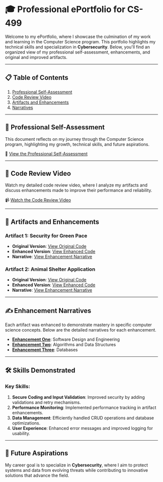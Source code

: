 # 🎓 Professional ePortfolio for CS-499

Welcome to my ePortfolio, where I showcase the culmination of my work and learning in the Computer Science program. This portfolio highlights my technical skills and specialization in **Cybersecurity**. Below, you'll find an organized view of my professional self-assessment, enhancements, and original and improved artifacts.

---

## 📋 **Table of Contents**
1. [Professional Self-Assessment](https://kenyhacta4.github.io/Kenyhacta4.github.io/01_Professional_Self-Assessment.md)
2. [Code Review Video](https://youtu.be/4-ntv1X1UQ0)
3. [Artifacts and Enhancements](#artifacts-and-enhancements)
4. [Narratives](#enhancement-narratives)

---

## 📝 **Professional Self-Assessment**

This document reflects on my journey through the Computer Science program, highlighting my growth, technical skills, and future aspirations.

📄 [View the Professional Self-Assessment](https://kenyhacta4.github.io/Kenyhacta4.github.io/01_Professional_Self-Assessment.md)

---

## 🎥 **Code Review Video**

Watch my detailed code review video, where I analyze my artifacts and discuss enhancements made to improve their performance and reliability.

📹 [Watch the Code Review Video](https://youtu.be/4-ntv1X1UQ0)

---

## 📂 **Artifacts and Enhancements**

### **Artifact 1: Security for Green Pace**
- **Original Version**: [View Original Code](artifact1/original/)
- **Enhanced Version**: [View Enhanced Code](artifact1/enhanced/)
- **Narrative**: [View Enhancement Narrative](artifact1/narrative.md)

### **Artifact 2: Animal Shelter Application**
- **Original Version**: [View Original Code](artifact2/original/)
- **Enhanced Version**: [View Enhanced Code](artifact2/enhanced/)
- **Narrative**: [View Enhancement Narrative](artifact2/narrative.md)

---

## ✍️ **Enhancement Narratives**

Each artifact was enhanced to demonstrate mastery in specific computer science concepts. Below are the detailed narratives for each enhancement.

- **[Enhancement One](Enhancement-One.md)**: Software Design and Engineering
- **[Enhancement Two](Enhancement-Two.md)**: Algorithms and Data Structures
- **[Enhancement Three](Enhancement-Three.md)**: Databases

---

## 🛠️ **Skills Demonstrated**
### Key Skills:
1. **Secure Coding and Input Validation**: Improved security by adding validations and retry mechanisms.
2. **Performance Monitoring**: Implemented performance tracking in artifact enhancements.
3. **Data Management**: Efficiently handled CRUD operations and database optimizations.
4. **User Experience**: Enhanced error messages and improved logging for usability.

---

## 🎯 **Future Aspirations**

My career goal is to specialize in **Cybersecurity**, where I aim to protect systems and data from evolving threats while contributing to innovative solutions that advance the field.
